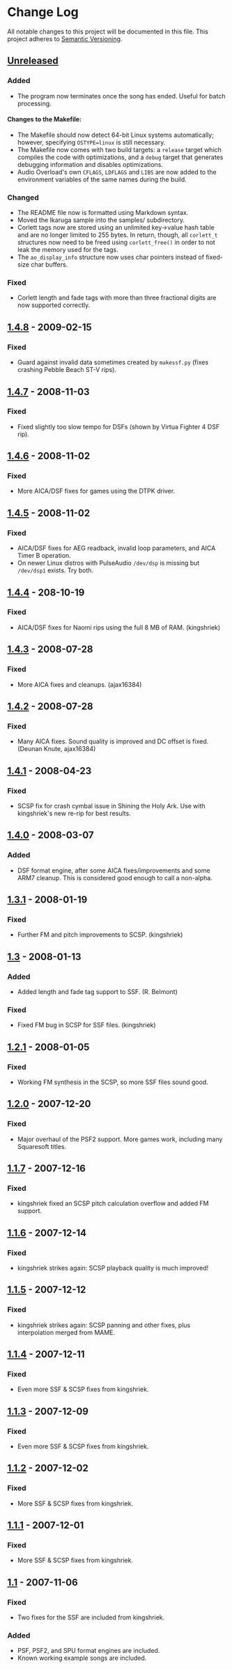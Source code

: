 # Change Log
All notable changes to this project will be documented in this file.
This project adheres to [Semantic Versioning](http://semver.org/).

## [Unreleased][unreleased]
### Added
- The program now terminates once the song has ended.  Useful for batch
  processing.

#### Changes to the Makefile:
- The Makefile should now detect 64-bit Linux systems automatically; however,
  specifying `OSTYPE=linux` is still necessary.
- The Makefile now comes with two build targets: a `release` target which
  compiles the code with optimizations, and a `debug` target that generates
  debugging information and disables optimizations.
- Audio Overload's own `CFLAGS`, `LDFLAGS` and `LIBS` are now added to the
  environment variables of the same names during the build.

### Changed
- The README file now is formatted using Markdown syntax.
- Moved the Ikaruga sample into the samples/ subdirectory.
- Corlett tags now are stored using an unlimited key→value hash table and are
  no longer limited to 255 bytes.  In return, though, all `corlett_t`
  structures now need to be freed using `corlett_free()` in order to not leak
  the memory used for the tags.
- The `ao_display_info` structure now uses char pointers instead of fixed-size
  char buffers.

### Fixed
- Corlett length and fade tags with more than three fractional digits are now
  supported correctly.

## [1.4.8] - 2009-02-15
### Fixed
- Guard against invalid data sometimes created by `makessf.py` (fixes crashing
  Pebble Beach ST-V rips).

## [1.4.7] - 2008-11-03
### Fixed
- Fixed slightly too slow tempo for DSFs (shown by Virtua Fighter 4 DSF rip).

## [1.4.6] - 2008-11-02
### Fixed
- More AICA/DSF fixes for games using the DTPK driver.

## [1.4.5] - 2008-11-02
### Fixed
- AICA/DSF fixes for AEG readback, invalid loop parameters, and AICA Timer B
  operation.
- On newer Linux distros with PulseAudio `/dev/dsp` is missing but `/dev/dsp1`
  exists.  Try both.

## [1.4.4] - 208-10-19
### Fixed
- AICA/DSF fixes for Naomi rips using the full 8 MB of RAM.  (kingshriek)

## [1.4.3] - 2008-07-28
### Fixed
- More AICA fixes and cleanups.  (ajax16384)

## [1.4.2] - 2008-07-28
### Fixed
- Many AICA fixes.  Sound quality is improved and DC offset is fixed.  (Deunan
  Knute, ajax16384)

## [1.4.1] - 2008-04-23
### Fixed
- SCSP fix for crash cymbal issue in Shining the Holy Ark.  Use with
  kingshriek's new re-rip for best results.

## [1.4.0] - 2008-03-07
### Added
- DSF format engine, after some AICA fixes/improvements and some ARM7 cleanup.
  This is considered good enough to call a non-alpha.

## [1.3.1] - 2008-01-19
### Fixed
- Further FM and pitch improvements to SCSP. (kingshriek)

## [1.3] - 2008-01-13
### Added
- Added length and fade tag support to SSF. (R. Belmont)

### Fixed
- Fixed FM bug in SCSP for SSF files. (kingshriek)

## [1.2.1] - 2008-01-05
### Fixed
- Working FM synthesis in the SCSP, so more SSF files sound good.

## [1.2.0] - 2007-12-20
### Fixed
- Major overhaul of the PSF2 support.  More games work, including many
  Squaresoft titles.

## [1.1.7] - 2007-12-16
### Fixed
- kingshriek fixed an SCSP pitch calculation overflow and added FM support.

## [1.1.6] - 2007-12-14
### Fixed
- kingshriek strikes again: SCSP playback quality is much improved!

## [1.1.5] - 2007-12-12
### Fixed
- kingshriek strikes again: SCSP panning and other fixes, plus interpolation
  merged from MAME.

## [1.1.4] - 2007-12-11
### Fixed
- Even more SSF & SCSP fixes from kingshriek.

## [1.1.3] - 2007-12-09
### Fixed
- Even more SSF & SCSP fixes from kingshriek.

## [1.1.2] - 2007-12-02
### Fixed
- More SSF & SCSP fixes from kingshriek.

## [1.1.1] - 2007-12-01
### Fixed
- More SSF & SCSP fixes from kingshriek.

## [1.1] - 2007-11-06
### Fixed
- Two fixes for the SSF are included from kingshriek.

### Added
- PSF, PSF2, and SPU format engines are included.
- Known working example songs are included.


[unreleased]: https://github.com/nmlgc/aosdk/compare/v1.4.8...HEAD
[1.4.8]: https://github.com/nmlgc/aosdk/compare/v1.4.7...v1.4.8
[1.4.7]: https://github.com/nmlgc/aosdk/compare/v1.4.6...v1.4.7
[1.4.6]: https://github.com/nmlgc/aosdk/compare/v1.4.5...v1.4.6
[1.4.5]: https://github.com/nmlgc/aosdk/compare/v1.4.4...v1.4.5
[1.4.4]: https://github.com/nmlgc/aosdk/compare/v1.4.3...v1.4.4
[1.4.3]: https://github.com/nmlgc/aosdk/compare/v1.4.2...v1.4.3
[1.4.2]: https://github.com/nmlgc/aosdk/compare/v1.4.1...v1.4.2
[1.4.1]: https://github.com/nmlgc/aosdk/compare/v1.4.0...v1.4.1
[1.4.0]: https://github.com/nmlgc/aosdk/compare/v1.3.1...v1.4.0
[1.3.1]: https://github.com/nmlgc/aosdk/compare/v1.3...v1.3.1
[1.3]: https://github.com/nmlgc/aosdk/compare/v1.2.1...v1.3
[1.2.1]: https://github.com/nmlgc/aosdk/compare/v1.2.0...v1.2.1
[1.2.0]: https://github.com/nmlgc/aosdk/compare/v1.1.7...v1.2.0
[1.1.7]: https://github.com/nmlgc/aosdk/compare/v1.1.6...v1.1.7
[1.1.6]: https://github.com/nmlgc/aosdk/compare/v1.1.5...v1.1.6
[1.1.5]: https://github.com/nmlgc/aosdk/compare/v1.1.4...v1.1.5
[1.1.4]: https://github.com/nmlgc/aosdk/compare/v1.1.3...v1.1.4
[1.1.3]: https://github.com/nmlgc/aosdk/compare/v1.1.2...v1.1.3
[1.1.2]: https://github.com/nmlgc/aosdk/compare/v1.1.1...v1.1.2
[1.1.1]: https://github.com/nmlgc/aosdk/compare/v1.1...v1.1.1
[1.1]: https://github.com/nmlgc/aosdk/compare/v1.0...v1.1

